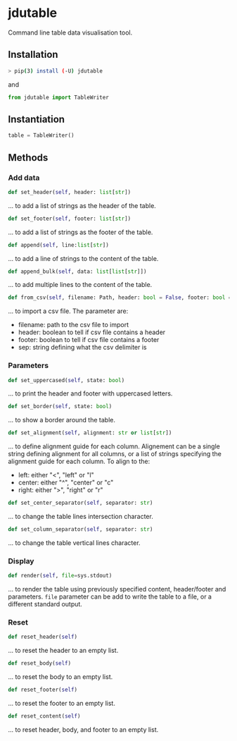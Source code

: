 # jdutable

Command line table data visualisation tool.

## Installation

```bash
> pip(3) install (-U) jdutable
```

and

```python
from jdutable import TableWriter
```

## Instantiation
```python
table = TableWriter()
```

## Methods

### Add data

```python
def set_header(self, header: list[str])
```
... to add a list of strings as the header of the table.


```python
def set_footer(self, footer: list[str])
```
... to add a list of strings as the footer of the table.

```python
def append(self, line:list[str])
```
... to add a line of strings to the content of the table.

```python
def append_bulk(self, data: list[list[str]])
```
... to add multiple lines to the content of the table.

```python
def from_csv(self, filename: Path, header: bool = False, footer: bool = False, sep: str = ",")
```
... to import a csv file. The parameter are:
- filename: path to the csv file to import
- header: boolean to tell if csv file contains a header
- footer: boolean to tell if csv file contains a footer
- sep: string defining what the csv delimiter is



### Parameters
```python
def set_uppercased(self, state: bool)
```
... to print the header and footer with uppercased letters.

```python
def set_border(self, state: bool)
```
... to show a border around the table.

```python
def set_alignment(self, alignment: str or list[str])
```
... to define alignment guide for each column. Alignement can be a single string defining alignment for all columns, or a list of strings specifying the alignment guide for each column. To align to the:
- left: either "<", "left" or "l"
- center: either "^", "center" or "c"
- right: either ">", "right" or "r"


```python
def set_center_separator(self, separator: str)
```
... to change the table lines intersection character.

```python
def set_column_separator(self, separator: str)
```
... to change the table vertical lines character.

### Display
```python
def render(self, file=sys.stdout)
```
... to render the table using previously specified content, header/footer and parameters. `file` parameter can be add to write the table to a file, or a different standard output.

### Reset
```python
def reset_header(self)
```
... to reset the header to an empty list.

```python
def reset_body(self)
```
... to reset the body to an empty list.

```python
def reset_footer(self)
```
... to reset the footer to an empty list.

```python
def reset_content(self)
```
... to reset header, body, and footer to an empty list.